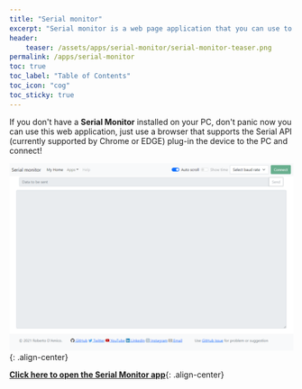 ```yaml
---
title: "Serial monitor"
excerpt: "Serial monitor is a web page application that you can use to monitor any Serial device connected on your PC via browser"
header: 
    teaser: /assets/apps/serial-monitor/serial-monitor-teaser.png
permalink: /apps/serial-monitor
toc: true
toc_label: "Table of Contents"
toc_icon: "cog"
toc_sticky: true
---
```


If you don't have a **Serial Monitor** installed on your PC, don't panic now you can use this web application, just use a browser that supports the Serial API (currently supported by Chrome or EDGE) plug-in the device to the PC and connect!

![Smoke](/assets/apps/serial-monitor/serial-monitor-teaser.png){: .align-center}

**[Click here to open the Serial Monitor app](https://bobboteck.github.io/app/serial-monitor/index.html)**{: .align-center}
